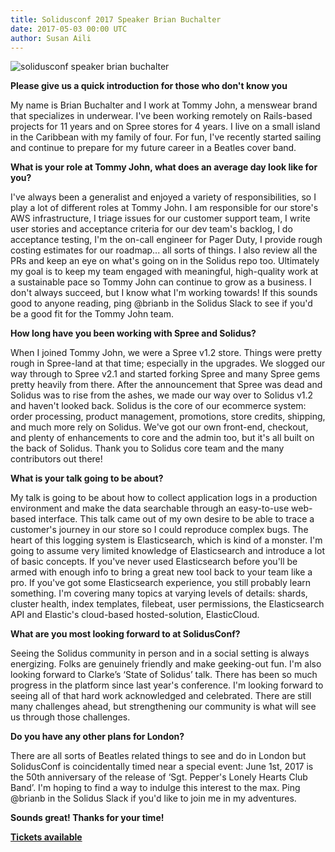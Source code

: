 ```yaml
---
title: Solidusconf 2017 Speaker Brian Buchalter 
date: 2017-05-03 00:00 UTC
author: Susan Aili
---
```


![solidusconf speaker brian buchalter](/blog/2017/05/03/solidusconf-speaker-brian-buchalter/brian-buchalter.jpg) 

**Please give us a quick introduction for those who don't know you**

My name is Brian Buchalter and I work at Tommy John, a menswear brand that specializes in underwear. I've been working remotely on Rails-based projects for 11 years and on Spree stores for 4 years. I live on a small island in the Caribbean with my family of four. For fun, I've recently started sailing and continue to prepare for my future career in a Beatles cover band.

**What is your role at Tommy John, what does an average day look like for you?**

I've always been a generalist and enjoyed a variety of responsibilities, so I play a lot of different roles at Tommy John. I am responsible for our store's AWS infrastructure, I triage issues for our customer support team, I write user stories and acceptance criteria for our dev team's backlog, I do acceptance testing, I'm the on-call engineer for Pager Duty, I provide rough costing estimates for our roadmap... all sorts of things. I also review all the PRs and keep an eye on what's going on in the Solidus repo too. Ultimately my goal is to keep my team engaged with meaningful, high-quality work at a sustainable pace so Tommy John can continue to grow as a business. I don't always succeed, but I know what I'm working towards! If this sounds good to anyone reading, ping @brianb in the Solidus Slack to see if you'd be a good fit for the Tommy John team.

**How long have you been working with Spree and Solidus?**

When I joined Tommy John, we were a Spree v1.2 store. Things were pretty rough in Spree-land at that time; especially in the upgrades. We slogged our way through to Spree v2.1 and started forking Spree and many Spree gems pretty heavily from there. After the announcement that Spree was dead and Solidus was to rise from the ashes, we made our way over to Solidus v1.2 and haven't looked back. Solidus is the core of our ecommerce system: order processing, product management, promotions, store credits, shipping, and much more rely on Solidus. We've got our own front-end, checkout, and plenty of enhancements to core and the admin too, but it's all built on the back of Solidus. Thank you to Solidus core team and the many contributors out there!

**What is your talk going to be about?**

My talk is going to be about how to collect application logs in a production environment and make the data searchable through an easy-to-use web-based interface. This talk came out of my own desire to be able to trace a customer's journey in our store so I could reproduce complex bugs. The heart of this logging system is Elasticsearch, which is kind of a monster. I'm going to assume very limited knowledge of Elasticsearch and introduce a lot of basic concepts. If you've never used Elasticsearch before you'll be armed with enough info to bring a great new tool back to your team like a pro. If you've got some Elasticsearch experience, you still probably learn something. I'm covering many topics at varying levels of details: shards, cluster health, index templates, filebeat, user permissions, the Elasticsearch API and Elastic's cloud-based hosted-solution, ElasticCloud.

**What are you most looking forward to at SolidusConf?**

Seeing the Solidus community in person and in a social setting is always energizing. Folks are genuinely friendly and make geeking-out fun. I'm also looking forward to Clarke’s ‘State of Solidus’ talk. There has been so much progress in the platform since last year's conference. I'm looking forward to seeing all of that hard work acknowledged and celebrated. There are still many challenges ahead, but strengthening our community is what will see us through those challenges.

**Do you have any other plans for London?**

There are all sorts of Beatles related things to see and do in London but SolidusConf is coincidentally timed near a special event: June 1st, 2017 is the 50th anniversary of the release of ‘Sgt. Pepper's Lonely Hearts Club Band’. I'm hoping to find a way to indulge this interest to the max. Ping @brianb in the Solidus Slack if you'd like to join me in my adventures.

**Sounds great! Thanks for your time!**

**[Tickets available](https://www.eventbrite.ca/e/solidusconf-2017-tickets-33284698429)**